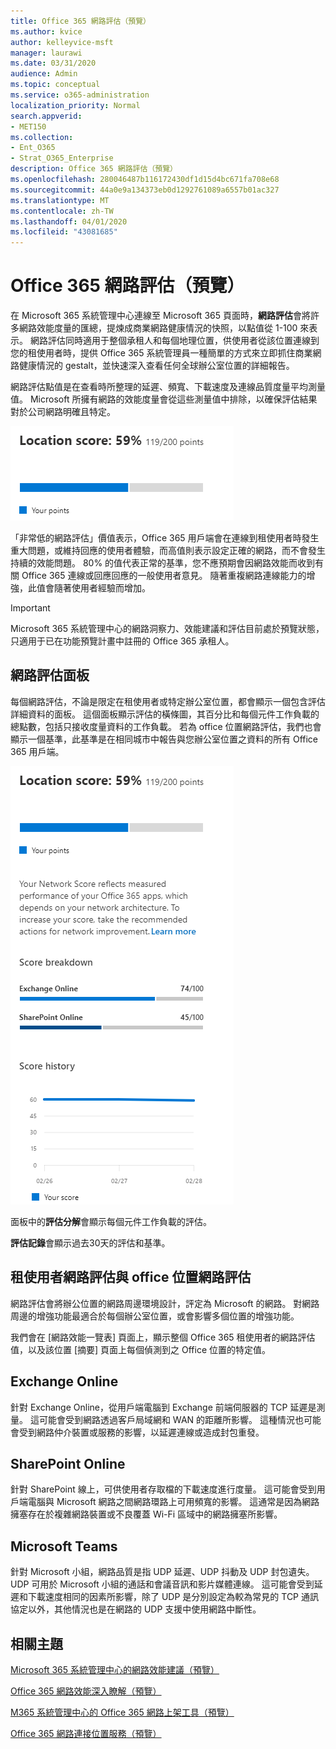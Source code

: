 ```yaml
---
title: Office 365 網路評估（預覽）
ms.author: kvice
author: kelleyvice-msft
manager: laurawi
ms.date: 03/31/2020
audience: Admin
ms.topic: conceptual
ms.service: o365-administration
localization_priority: Normal
search.appverid:
- MET150
ms.collection:
- Ent_O365
- Strat_O365_Enterprise
description: Office 365 網路評估（預覽）
ms.openlocfilehash: 280046487b116172430df1d15d4bc671fa708e68
ms.sourcegitcommit: 44a0e9a134373eb0d1292761089a6557b01ac327
ms.translationtype: MT
ms.contentlocale: zh-TW
ms.lasthandoff: 04/01/2020
ms.locfileid: "43081685"
---
```

# <a name="office-365-network-assessment-preview"></a>Office 365 網路評估（預覽）

在 Microsoft 365 系統管理中心連線至 Microsoft 365 頁面時，**網路評估**會將許多網路效能度量的匯總，提煉成商業網路健康情況的快照，以點值從 1-100 來表示。 網路評估同時適用于整個承租人和每個地理位置，供使用者從該位置連線到您的租使用者時，提供 Office 365 系統管理員一種簡單的方式來立即抓住商業網路健康情況的 gestalt，並快速深入查看任何全球辦公室位置的詳細報告。

網路評估點值是在查看時所整理的延遲、頻寬、下載速度及連線品質度量平均測量值。 Microsoft 所擁有網路的效能度量會從這些測量值中排除，以確保評估結果對於公司網路明確且特定。

![網路評估價值](Media/m365-mac-perf/m365-mac-perf-overview-score-top.png)

「非常低的網路評估」價值表示，Office 365 用戶端會在連線到租使用者時發生重大問題，或維持回應的使用者體驗，而高值則表示設定正確的網路，而不會發生持續的效能問題。 80% 的值代表正常的基準，您不應預期會因網路效能而收到有關 Office 365 連線或回應回應的一般使用者意見。 隨著重複網路連線能力的增強，此值會隨著使用者經驗而增加。

>[!IMPORTANT]
>Microsoft 365 系統管理中心的網路洞察力、效能建議和評估目前處於預覽狀態，只適用于已在功能預覽計畫中註冊的 Office 365 承租人。

## <a name="network-assessment-panel"></a>網路評估面板

每個網路評估，不論是限定在租使用者或特定辦公室位置，都會顯示一個包含評估詳細資料的面板。 這個面板顯示評估的橫條圖，其百分比和每個元件工作負載的總點數，包括只接收度量資料的工作負載。 若為 office 位置網路評估，我們也會顯示一個基準，此基準是在相同城市中報告與您辦公室位置之資料的所有 Office 365 用戶端。

![範例網路評估價值](Media/m365-mac-perf/m365-mac-perf-overview-score.png)

面板中的**評估分解**會顯示每個元件工作負載的評估。

**評估記錄**會顯示過去30天的評估和基準。

## <a name="tenant-network-assessments-and-office-location-network-assessments"></a>租使用者網路評估與 office 位置網路評估

網路評估會將辦公位置的網路周邊環境設計，評定為 Microsoft 的網路。 對網路周邊的增強功能最適合於每個辦公室位置，或會影響多個位置的增強功能。

我們會在 [網路效能一覽表] 頁面上，顯示整個 Office 365 租使用者的網路評估值，以及該位置 [摘要] 頁面上每個偵測到之 Office 位置的特定值。

## <a name="exchange-online"></a>Exchange Online

針對 Exchange Online，從用戶端電腦到 Exchange 前端伺服器的 TCP 延遲是測量。 這可能會受到網路透過客戶局域網和 WAN 的距離所影響。 這種情況也可能會受到網路仲介裝置或服務的影響，以延遲連線或造成封包重發。

## <a name="sharepoint-online"></a>SharePoint Online

針對 SharePoint 線上，可供使用者存取檔的下載速度進行度量。 這可能會受到用戶端電腦與 Microsoft 網路之間網路環路上可用頻寬的影響。 這通常是因為網路擁塞存在於複雜網路裝置或不良覆蓋 Wi-Fi 區域中的網路擁塞所影響。

## <a name="microsoft-teams"></a>Microsoft Teams

針對 Microsoft 小組，網路品質是指 UDP 延遲、UDP 抖動及 UDP 封包遺失。 UDP 可用於 Microsoft 小組的通話和會議音訊和影片媒體連線。 這可能會受到延遲和下載速度相同的因素所影響，除了 UDP 是分別設定為較為常見的 TCP 通訊協定以外，其他情況也是在網路的 UDP 支援中使用網路中斷性。

## <a name="related-topics"></a>相關主題

[Microsoft 365 系統管理中心的網路效能建議（預覽）](office-365-network-mac-perf-overview.md)

[Office 365 網路效能深入瞭解（預覽）](office-365-network-mac-perf-insights.md)

[M365 系統管理中心的 Office 365 網路上架工具（預覽）](office-365-network-mac-perf-onboarding-tool.md)

[Office 365 網路連接位置服務（預覽）](office-365-network-mac-location-services.md)
